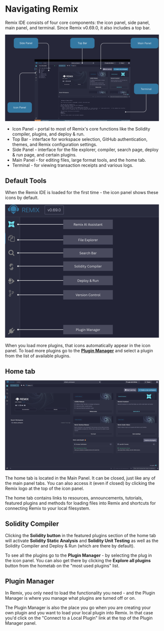 # Navigating Remix

Remix IDE consists of four core components: the icon panel, side panel, main panel, and terminal. Since Remix v0.69.0, it also includes a top bar.

![Layout for Remix IDE, highlighting the terminal, topbar, and, the side, main, and icon panel.](images/layout/a-layout1c.png)

- Icon Panel - portal to most of Remix's core functions like the Solidity compiler, plugins, and deploy & run.
- Top Bar - interface for workspace selection, GitHub authentication, themes, and Remix configuration settings.
- Side Panel - interface for the file explorer, compiler, search page, deploy & run page, and certain plugins.
- Main Panel - for editing files, large format tools, and the home tab.
- Terminal - for viewing transaction receipts and various logs.

## Default Tools

When the Remix IDE is loaded for the first time - the icon panel shows these icons by default.

![Remix IDE default icons with annotations.](images/layout/a-icons-at-load.png)

When you load more plugins, that icons automatically appear in the icon panel. To load more plugins go to the **[Plugin Manager](#plugin-manager)** and select a plugin from the list of available plugins.

## Home tab

![Remix IDE Hometab.](images/layout/a-hometab.png)

The home tab is located in the Main Panel. It can be closed, just like any of the main panel tabs. You can also access it (even if closed) by clicking the Remix logo at the top of the icon panel.

The home tab contains links to resources, announcements, tutorials, featured plugins and methods for loading files into Remix and shortcuts for connecting Remix to your local filesystem.

## Solidity Compiler

Clicking the **Solidity button** in the featured plugins section of the home tab will activate **Solidity Static Analysis** and **Solidity Unit Testing** as well as the Solidity Compiler and Deploy & Run (which are there by default).

To see all the plugins go to the **Plugin Manager** - by selecting the plug in the icon panel.
You can also get there by clicking the **Explore all plugins** button from the hometab on the "most used plugins" list.

## Plugin Manager

In Remix, you only need to load the functionality you need - and the Plugin Manager is where you manage what plugins are turned off or on.

The Plugin Manager is also the place you go when you are creating your own plugin and you want to load your local plugin into Remix. In that case you'd click on the "Connect to a Local Plugin" link at the top of the Plugin Manager panel.
